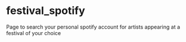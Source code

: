 # festival_spotify
Page to search your personal spotify account for artists appearing at a festival of your choice
